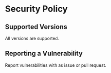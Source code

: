 # Security Policy

## Supported Versions

All versions are supported.

## Reporting a Vulnerability

Report vulnerabilities with as issue or pull request.
